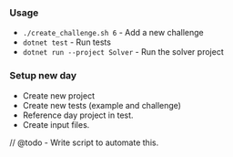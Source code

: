 ### Usage

- `./create_challenge.sh 6` - Add a new challenge
- `dotnet test` - Run tests
- `dotnet run --project Solver` - Run the solver project

### Setup new day

- Create new project
- Create new tests (example and challenge)
- Reference day project in test.
- Create input files.

// @todo - Write script to automate this.
